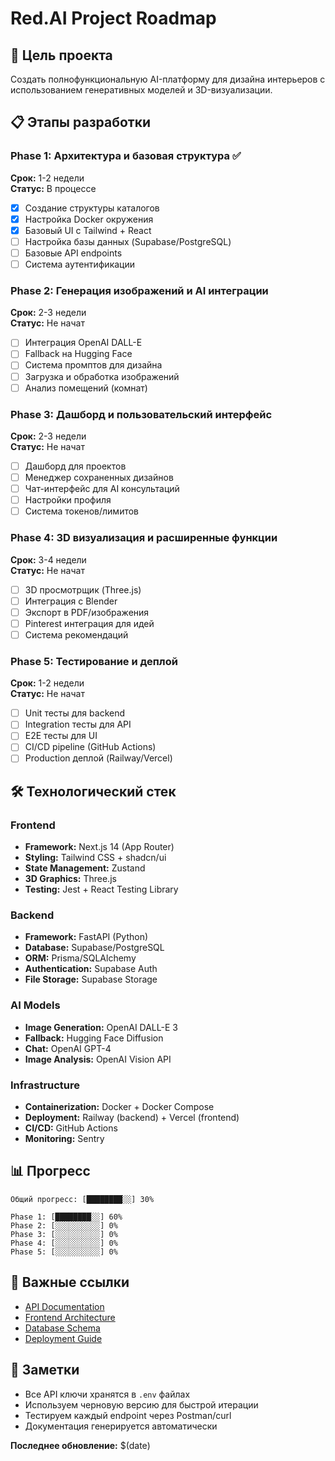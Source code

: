 # Red.AI Project Roadmap

## 🎯 Цель проекта
Создать полнофункциональную AI-платформу для дизайна интерьеров с использованием генеративных моделей и 3D-визуализации.

## 📋 Этапы разработки

### Phase 1: Архитектура и базовая структура ✅
**Срок:** 1-2 недели  
**Статус:** В процессе

- [x] Создание структуры каталогов
- [x] Настройка Docker окружения
- [x] Базовый UI с Tailwind + React
- [ ] Настройка базы данных (Supabase/PostgreSQL)
- [ ] Базовые API endpoints
- [ ] Система аутентификации

### Phase 2: Генерация изображений и AI интеграции
**Срок:** 2-3 недели  
**Статус:** Не начат

- [ ] Интеграция OpenAI DALL-E
- [ ] Fallback на Hugging Face
- [ ] Система промптов для дизайна
- [ ] Загрузка и обработка изображений
- [ ] Анализ помещений (комнат)

### Phase 3: Дашборд и пользовательский интерфейс
**Срок:** 2-3 недели  
**Статус:** Не начат

- [ ] Дашборд для проектов
- [ ] Менеджер сохраненных дизайнов
- [ ] Чат-интерфейс для AI консультаций
- [ ] Настройки профиля
- [ ] Система токенов/лимитов

### Phase 4: 3D визуализация и расширенные функции
**Срок:** 3-4 недели  
**Статус:** Не начат

- [ ] 3D просмотрщик (Three.js)
- [ ] Интеграция с Blender
- [ ] Экспорт в PDF/изображения
- [ ] Pinterest интеграция для идей
- [ ] Система рекомендаций

### Phase 5: Тестирование и деплой
**Срок:** 1-2 недели  
**Статус:** Не начат

- [ ] Unit тесты для backend
- [ ] Integration тесты для API
- [ ] E2E тесты для UI
- [ ] CI/CD pipeline (GitHub Actions)
- [ ] Production деплой (Railway/Vercel)

## 🛠 Технологический стек

### Frontend
- **Framework:** Next.js 14 (App Router)
- **Styling:** Tailwind CSS + shadcn/ui
- **State Management:** Zustand
- **3D Graphics:** Three.js
- **Testing:** Jest + React Testing Library

### Backend  
- **Framework:** FastAPI (Python)
- **Database:** Supabase/PostgreSQL
- **ORM:** Prisma/SQLAlchemy
- **Authentication:** Supabase Auth
- **File Storage:** Supabase Storage

### AI Models
- **Image Generation:** OpenAI DALL-E 3
- **Fallback:** Hugging Face Diffusion
- **Chat:** OpenAI GPT-4
- **Image Analysis:** OpenAI Vision API

### Infrastructure
- **Containerization:** Docker + Docker Compose
- **Deployment:** Railway (backend) + Vercel (frontend)
- **CI/CD:** GitHub Actions
- **Monitoring:** Sentry

## 📊 Прогресс

```
Общий прогресс: [████████░░] 30%

Phase 1: [████████░░] 60%
Phase 2: [░░░░░░░░░░] 0%
Phase 3: [░░░░░░░░░░] 0%
Phase 4: [░░░░░░░░░░] 0%
Phase 5: [░░░░░░░░░░] 0%
```

## 🔗 Важные ссылки

- [API Documentation](./api-docs.md)
- [Frontend Architecture](./frontend-architecture.md)
- [Database Schema](./database-schema.md)
- [Deployment Guide](../DEPLOYMENT.md)

## 📝 Заметки

- Все API ключи хранятся в `.env` файлах
- Используем черновую версию для быстрой итерации
- Тестируем каждый endpoint через Postman/curl
- Документация генерируется автоматически

**Последнее обновление:** $(date) 